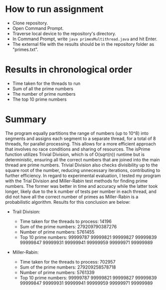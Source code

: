 # How to run assignment
- Clone repository.
- Open Command Prompt.
- Traverse local device to the repository's directory.
- In Command Prompt, write `java primesMultithread.java` and hit Enter.
- The external file with the results should be in the repository folder as "primes.txt".

# Results in chronological order
- Time taken for the threads to run
- Sum of all the prime numbers
- The number of prime numbers
- The top 10 prime numbers

 # Summary

The program equally partitions the range of numbers (up to 10^8) into segments and assigns each segment to a separate thread, for a total of 8 threads, for parallel processing. This allows for a more efficient approach that involves no race conditions and sharing of resources. The isPrime function utilizes Trivial Division, which is of O(sqrt(n)) runtime but is deterministic, ensuring all the correct numbers that are joined into the main thread are prime numbers. Trivial Division also checks divisibility up to the square root of the number, reducing unnecessary iterations, contributing to further efficiency. In regard to experimental evaluation, I tested my program with the Trial Division and Miller-Rabin test methods for finding prime numbers. The former was better in time and accuracy while the latter took longer, likely due to the k number of tests per number in each thread, and did not have all the correct number of primes as Miller-Rabin is a probabilistic algorithm. Results for this conclusion are below:

- Trail Division: 
    - Time taken for the threads to process: 14196
    - Sum of the prime numbers: 279209790387276
    - Number of prime numbers: 5761455
    - Top 10 prime numbers: 99999787 99999821 99999827 99999839 99999847 99999931 99999941 99999959 99999971 99999989 

- Miller-Rabin:
    - Time taken for the threads to process: 702957
    - Sum of the prime numbers: 279209258578718
    - Number of prime numbers: 5761339
    - Top 10 prime numbers: 99999787 99999821 99999827 99999839 99999847 99999931 99999941 99999959 99999971 99999989 
